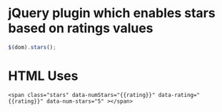 
# jQuery plugin which enables stars based on ratings values

```javascript
$(dom).stars();
```
# HTML Uses
`<span class="stars" data-numStars="{{rating}}" data-rating="{{rating}}" data-num-stars="5" ></span>`

